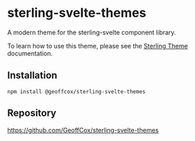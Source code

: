 # sterling-svelte-themes

A modern theme for the sterling-svelte component library.

To learn how to use this theme, please see the [Sterling Theme](https://geoffcox.github.io/docs/sterling-svelte/topics/theme") documentation.

## Installation

```
npm install @geoffcox/sterling-svelte-themes
```

## Repository

https://github.com/GeoffCox/sterling-svelte-themes

